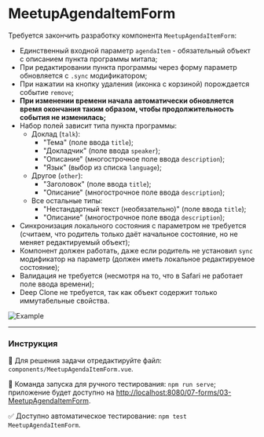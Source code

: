 # MeetupAgendaItemForm

Требуется закончить разработку компонента `MeetupAgendaItemForm`:
- Единственный входной параметр `agendaItem` - обязательный объект с описанием пункта программы митапа;
- При редактировании пункта программы через форму параметр обновляется с `.sync` модификатором;
- При нажатии на кнопку удаления (иконка с корзиной) порождается событие `remove`;
- **При изменении времени начала автоматически обновляется время окончания таким образом, чтобы продолжительность события не изменилась;**
- Набор полей зависит типа пункта программы:
    - Доклад (`talk`):
        - "Тема" (поле ввода `title`);
        - "Докладчик" (поле ввода `speaker`);
        - "Описание" (многострочное поле ввода `description`);
        - "Язык" (выбор из списка `language`);
    - Другое (`other`):
        - "Заголовок" (поле ввода `title`);
        - "Описание" (многострочное поле ввода `description`);
    - Все остальные типы:
        - "Нестандартный текст (необязательно)" (поле ввода `title`); 
        - "Описание" (многострочное поле ввода `description`);
- Синхронизация локального состояния с параметром не требуется (считаем, что родитель только даёт начальное состояние, но не меняет редактируемый объект);
- Компонент должен работать, даже если родитель не установил `sync` модификатор на параметр (должен иметь локальное редактируемое состояние);
- Валидация не требуется (несмотря на то, что в Safari не работает поле ввода времени);
- Deep Clone не требуется, так как объект содержит только иммутабельные свойства.

<img src="https://i.imgur.com/FXKhHQn.gif" alt="Example" />

---

### Инструкция

📝 Для решения задачи отредактируйте файл: `components/MeetupAgendaItemForm.vue`.

🚀 Команда запуска для ручного тестирования: `npm run serve`;<br>
приложение будет доступно на [http://localhost:8080/07-forms/03-MeetupAgendaItemForm](http://localhost:8080/07-forms/03-MeetupAgendaItemForm).

✅ Доступно автоматическое тестирование: `npm test MeetupAgendaItemForm`.
